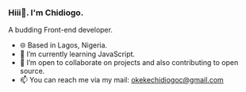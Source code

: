 ### Hiii👋. I'm Chidiogo.
A budding Front-end developer.

<!--
**DiogoOkeke/DiogoOkeke** is a ✨ _special_ ✨ repository because its `README.md` (this file) appears on your GitHub profile.

Here are some ideas to get you started:

- 🔭 I’m currently working on ...
- 🌱 I’m currently learning ...
- 👯 I’m looking to collaborate on ...
- 🤔 I’m looking for help with ...
- 💬 Ask me about ...
- 📫 How to reach me: ...
- 😄 Pronouns: ...
- ⚡ Fun fact: ...
-->

- 🌐 Based in Lagos, Nigeria.
- 🌱 I’m currently learning JavaScript.
- 👯 I’m open to collaborate on projects and also contributing to open source.
- 📫 You can reach me via my mail: okekechidiogoc@gmail.com 
